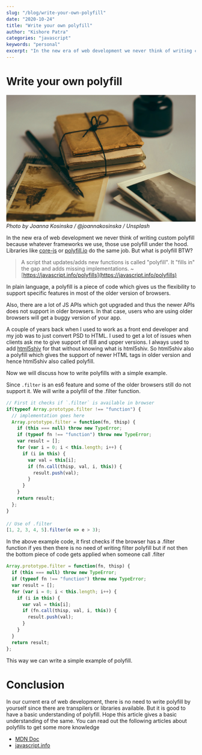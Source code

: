```yaml
---
slug: "/blog/write-your-own-polyfill"
date: "2020-10-24"
title: "Write your own polyfill"
author: "Kishore Patra"
categories: "javascript"
keywords: "personal"
excerpt: "In the new era of web development we never think of writing custom polyfill because whatever frameworks we use, those use polyfill under the..."
---
```


# Write your own polyfill

![write-your-own-polyfill](joanna-kosinska-B6yDtYs2IgY-unsplash.jpg "Photo by Joanna Kosinska / @joannakosinska / Unsplash")
*Photo by Joanna Kosinska / @joannakosinska / Unsplash*

In the new era of web development we never think of writing custom polyfill because whatever frameworks we use, those use polyfill under the hood. Libraries like [core-js](https://github.com/zloirock/core-js) or [polyfill.io](https://polyfill.io/v3/) do the same job. But what is polyfill BTW?

> A script that updates/adds new functions is called "polyfill". It "fills in" the gap and adds missing implementations. ~ [https://javascript.info/polyfills](https://javascript.info/polyfills)

In plain language, a polyfill is a piece of code which gives us the flexibility to support specific features in most of the older version of browsers.

Also, there are a lot of JS APIs which got upgraded and thus the newer APIs does not support in older browsers. In that case, users who are using older browsers will get a buggy version of your app.

A couple of years back when I used to work as a front end developer and my job was to just convert PSD to HTML. I used to get a lot of issues when clients ask me to give support of IE8 and upper versions. I always used to add [html5shiv](https://github.com/aFarkas/html5shiv) for that without knowing what is html5shiv. So html5shiv also a polyfill which gives the support of newer HTML tags in older version and hence html5shiv also called polyfill.

Now we will discuss how to write polyfills with a simple example.

Since `.filter` is an es6 feature and some of the older browsers still do not support it. We will write a polyfill of the .filter function.

```javascript
// First it checks if `.filter` is available in browser
if(typeof Array.prototype.filter !== "function") {
  // implementation goes here
  Array.prototype.filter = function(fn, thisp) {
    if (this === null) throw new TypeError;
    if (typeof fn !== "function") throw new TypeError;
    var result = [];
    for (var i = 0; i < this.length; i++) {
      if (i in this) {
        var val = this[i];
        if (fn.call(thisp, val, i, this)) {
          result.push(val);
        }
      }
    }
    return result;
  };
}

// Use of .filter
[1, 2, 3, 4, 5].filter(e => e > 3);
```

In the above example code, it first checks if the browser has a .filter function if yes then there is no need of writing filter polyfill but if not then the bottom piece of code gets applied when someone call .filter

```javascript
Array.prototype.filter = function(fn, thisp) {
  if (this === null) throw new TypeError;
  if (typeof fn !== "function") throw new TypeError;
  var result = [];
  for (var i = 0; i < this.length; i++) {
    if (i in this) {
      var val = this[i];
      if (fn.call(thisp, val, i, this)) {
        result.push(val);
      }
    }
  }
  return result;
};
```

This way we can write a simple example of polyfill.

# Conclusion

In our current era of web development, there is no need to write polyfill by yourself since there are transpilers or libraries available. But it is good to have a basic understanding of polyfill. Hope this article gives a basic understanding of the same. You can read out the following articles about polyfills to get some more knowledge

- [MDN Doc](https://developer.mozilla.org/en-US/docs/Glossary/Polyfill#:~:text=A%20polyfill%20is%20a%20piece,do%20not%20natively%20support%20it.)
- [javascript.info](https://javascript.info/polyfills)